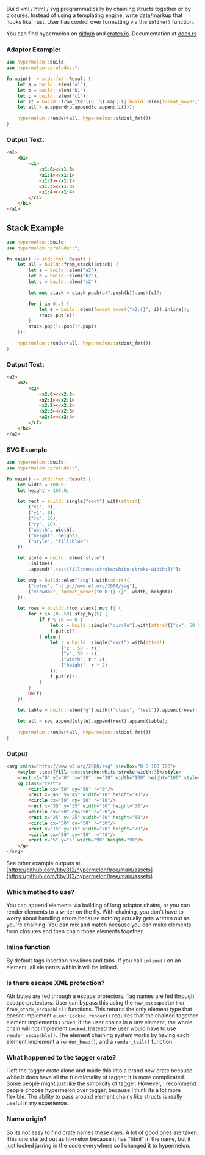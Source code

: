 Build xml / html / svg programmatically by chaining structs together or by closures. Instead of using a templating engine, write data/markup that 'looks like' rust. User has control over formatting via the `inline()` function.

You can find hypermelon on [github](https://github.com/tiby312/hypermelon) and [crates.io](https://crates.io/crates/hypermelon).
Documentation at [docs.rs](https://docs.rs/hypermelon)


### Adaptor Example:

```rust
use hypermelon::build;
use hypermelon::prelude::*;

fn main() -> std::fmt::Result {
    let a = build::elem("a1");
    let b = build::elem("b1");
    let c = build::elem("c1");
    let it = build::from_iter((0..5).map(|i| build::elem(format_move!("x1:{}", i)).inline()));
    let all = a.append(b.append(c.append(it)));

    hypermelon::render(all, hypermelon::stdout_fmt())
}

```

### Output Text:
```html
<a1>
    <b1>
        <c1>
            <x1:0></x1:0>
            <x1:1></x1:1>
            <x1:2></x1:2>
            <x1:3></x1:3>
            <x1:4></x1:4>
        </c1>
    </b1>
</a1>
```

## Stack Example

```rust
use hypermelon::build;
use hypermelon::prelude::*;

fn main() -> std::fmt::Result {
    let all = build::from_stack(|stack| {
        let a = build::elem("a2");
        let b = build::elem("b2");
        let c = build::elem("c2");

        let mut stack = stack.push(a)?.push(b)?.push(c)?;

        for i in 0..5 {
            let e = build::elem(format_move!("x2:{}", i)).inline();
            stack.put(e)?;
        }
        stack.pop()?.pop()?.pop()
    });

    hypermelon::render(all, hypermelon::stdout_fmt())
}

```

### Output Text:
```html
<a2>
    <b2>
        <c2>
            <x2:0></x2:0>
            <x2:1></x2:1>
            <x2:2></x2:2>
            <x2:3></x2:3>
            <x2:4></x2:4>
        </c2>
    </b2>
</a2>
 ```

### SVG Example

```rust
use hypermelon::build;
use hypermelon::prelude::*;

fn main() -> std::fmt::Result {
    let width = 100.0;
    let height = 100.0;

    let rect = build::single("rect").with(attrs!(
        ("x1", 0),
        ("y1", 0),
        ("rx", 20),
        ("ry", 20),
        ("width", width),
        ("height", height),
        ("style", "fill:blue")
    ));

    let style = build::elem("style")
        .inline()
        .append(".test{fill:none;stroke:white;stroke-width:3}");

    let svg = build::elem("svg").with(attrs!(
        ("xmlns", "http://www.w3.org/2000/svg"),
        ("viewBox", format_move!("0 0 {} {}", width, height))
    ));

    let rows = build::from_stack(|mut f| {
        for r in (0..50).step_by(5) {
            if r % 10 == 0 {
                let c = build::single("circle").with(attrs!(("cx", 50.0), ("cy", 50.0), ("r", r)));
                f.put(c)?;
            } else {
                let r = build::single("rect").with(attrs!(
                    ("x", 50 - r),
                    ("y", 50 - r),
                    ("width", r * 2),
                    ("height", r * 2)
                ));
                f.put(r)?;
            }
        }
        Ok(f)
    });

    let table = build::elem("g").with(("class", "test")).append(rows);

    let all = svg.append(style).append(rect).append(table);

    hypermelon::render(all, hypermelon::stdout_fmt())
}

```

### Output

```html
<svg xmlns="http://www.w3.org/2000/svg" viewBox="0 0 100 100">
    <style> .test{fill:none;stroke:white;stroke-width:3}</style>
    <rect x1="0" y1="0" rx="20" ry="20" width="100" height="100" style="fill:blue"/>
    <g class="test">
        <circle cx="50" cy="50" r="0"/>
        <rect x="45" y="45" width="10" height="10"/>
        <circle cx="50" cy="50" r="10"/>
        <rect x="35" y="35" width="30" height="30"/>
        <circle cx="50" cy="50" r="20"/>
        <rect x="25" y="25" width="50" height="50"/>
        <circle cx="50" cy="50" r="30"/>
        <rect x="15" y="15" width="70" height="70"/>
        <circle cx="50" cy="50" r="40"/>
        <rect x="5" y="5" width="90" height="90"/>
    </g>
</svg>
```



See other example outputs at [https://github.com/tiby312/hypermelon/tree/main/assets](https://github.com/tiby312/hypermelon/tree/main/assets)



### Which method to use?

You can append elements via building of long adaptor chains, or you can render
elements to a writer on the fly. With chaining,
you don't have to worry about handling errors because nothing actually gets written out
as you're chaining. 
You can mix and match because you can make elements from closures and then chain those elements together.

### Inline function

By default tags insertion newlines and tabs. If you call `inline()` on an element, all elements
within it will be inlined. 

### Is there escape XML protection?

Attributes are fed through a escape protectors. Tag names are fed through escape protectors. 
User can bypass this using the `raw_escpapable()` or `from_stack_escapable()` functions. This returns the only element type that doesnt implement `elem::Locked`.
`render()` requires that the chained together element implements `Locked`. If the user chains in a raw element, the whole
chain will not implement `Locked`. Instead the user would have to use `render_escapable()`. The element chaining system works by having each element implement a `render_head()`, and a `render_tail()` function.

### What happened to the tagger crate?

I left the tagger crate alone and made this into a brand new crate because while it does have all
the functionality of tagger, it is more complicated. Some people might just like the simplicity of tagger. However, I recommend people choose hypermelon over tagger, because I think its a lot more flexible. The ability to pass around element chains like structs is really useful in my experience.

### Name origin?

So its not easy to find crate names these days. A lot of good ones are taken. This one started out as ht-melon because it has "html" in the name, but it just looked jarring in the code everywhere so I changed it to hypermelon.